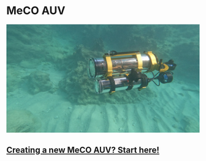 # MeCO AUV

![image](https://github.com/MeCO-AUV/.github/blob/main/profile/meco_tetherless_bbd_24.jpg)


## [Creating a new MeCO AUV? Start here!]([https://github.umn.edu/meco-auv/meco-docs](https://github.com/MeCO-AUV/MeCO-Documentation/wiki))

